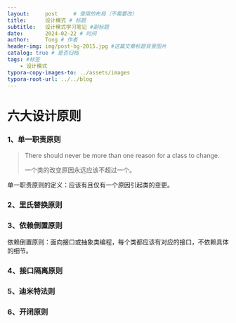 ```yaml
---
layout:     post     # 使用的布局（不需要改）
title:      设计模式 # 标题 
subtitle:   设计模式学习笔记 #副标题
date:       2024-02-22 # 时间
author:     Tong # 作者
header-img: img/post-bg-2015.jpg #这篇文章标题背景图片
catalog: true # 是否归档
tags: #标签
    - 设计模式
typora-copy-images-to: ../assets/images
typora-root-url: ../../blog
---
```


# 六大设计原则

### 1、单一职责原则

> There should never be more than one reason for a class to change.
>
> 一个类的改变原因永远应该不超过一个。

单一职责原则的定义：应该有且仅有一个原因引起类的变更。



### 2、里氏替换原则





### 3、依赖倒置原则

依赖倒置原则：面向接口或抽象类编程，每个类都应该有对应的接口，不依赖具体的细节。





### 4、接口隔离原则

### 5、迪米特法则

### 6、开闭原则



